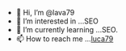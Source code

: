 - 👋 Hi, I’m @lava79
- 👀 I’m interested in ...SEO
- 🌱 I’m currently learning ...SEO.
- 📫 How to reach me ...<a href="https://lava79.com/tag/สล็อต/">luca79</a>

<!---
lava79/lava79 is a ✨ special ✨ repository because its `README.md` (this file) appears on your GitHub profile.
You can click the Preview link to take a look at your changes.
--->
